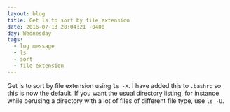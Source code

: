 ```yaml
---
layout: blog
title: Get ls to sort by file extension
date: 2016-07-13 20:04:21 -0400
day: Wednesday
tags:
  - log message
  - ls
  - sort
  - file extension
---
```


Get ls to sort by file extension using `ls -X`. I have added this to `.bashrc` so this is now the default. If you want the usual directory listing, for instance while perusing a directory with a lot of files of different file type, use `ls -U`. 
